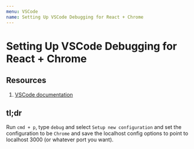 ```yaml
---
menu: VSCode
name: Setting Up VSCode Debugging for React + Chrome
---
```


# Setting Up VSCode Debugging for React + Chrome

## Resources

1. [VSCode documentation](https://code.visualstudio.com/docs/nodejs/reactjs-tutorial)

## tl;dr

Run `cmd + p`, type `debug` and select `Setup new configuration` and set the configuration to be `Chrome` and save the localhost config options to point to localhost 3000 (or whatever port you want).
